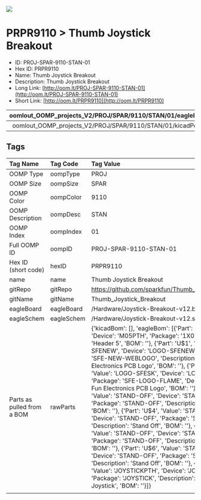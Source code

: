 


  
![][im]
# PRPR9110 > Thumb Joystick Breakout

- ID: PROJ-SPAR-9110-STAN-01
- Hex ID: PRPR9110
- Name: Thumb Joystick Breakout
- Description: Thumb Joystick Breakout
- Long Link: [http://oom.lt/PROJ-SPAR-9110-STAN-01](http://oom.lt/PROJ-SPAR-9110-STAN-01)
- Short Link: [http://oom.lt/PRPR9110](http://oom.lt/PRPR9110)
  

|oomlout_OOMP_projects_V2/PROJ/SPAR/9110/STAN/01/eagleImage.png|oomlout_OOMP_projects_V2/PROJ/SPAR/9110/STAN/01/eagleSchemImage.png|oomlout_OOMP_projects_V2/PROJ/SPAR/9110/STAN/01/kicadPcb3dFront.png|oomlout_OOMP_projects_V2/PROJ/SPAR/9110/STAN/01/kicadPcb3dBack.png|
| :---: | :---: | :---: | :---: |
|oomlout_OOMP_projects_V2/PROJ/SPAR/9110/STAN/01/kicadPcb3d.png||||

## Tags
  

|Tag Name|Tag Code|Tag Value|
| :--- | :--- | :--- |
|OOMP Type|oompType|PROJ|
|OOMP Size|oompSize|SPAR|
|OOMP Color|oompColor|9110|
|OOMP Description|oompDesc|STAN|
|OOMP Index|oompIndex|01|
|Full OOMP ID|oompID|PROJ-SPAR-9110-STAN-01|
|Hex ID (short code)|hexID|PRPR9110|
|name|name|Thumb Joystick Breakout|
|gitRepo|gitRepo|https://github.com/sparkfun/Thumb_Joystick_Breakout|
|gitName|gitName|Thumb_Joystick_Breakout|
|eagleBoard|eagleBoard|/Hardware/Joystick-Breakout-v12.brd|
|eagleSchem|eagleSchem|/Hardware/Joystick-Breakout-v12.sch|
|Parts as pulled from a BOM|rawParts|{'kicadBom': [], 'eagleBom': [{'Part': 'JP1', 'Value': '', 'Device': 'M05PTH', 'Package': '1X05', 'Description': 'Header 5', 'BOM': ''}, {'Part': 'U$1', 'Value': 'LOGO-SFENEW', 'Device': 'LOGO-SFENEW', 'Package': 'SFE-NEW-WEBLOGO', 'Description': 'Spark Fun Electronics PCB Logo', 'BOM': ''}, {'Part': 'U$2', 'Value': 'LOGO-SFESK', 'Device': 'LOGO-SFESK', 'Package': 'SFE-LOGO-FLAME', 'Description': 'Spark Fun Electronics PCB Logo', 'BOM': ''}, {'Part': 'U$3', 'Value': 'STAND-OFF', 'Device': 'STAND-OFF', 'Package': 'STAND-OFF', 'Description': 'Stand Off', 'BOM': ''}, {'Part': 'U$4', 'Value': 'STAND-OFF', 'Device': 'STAND-OFF', 'Package': 'STAND-OFF', 'Description': 'Stand Off', 'BOM': ''}, {'Part': 'U$5', 'Value': 'STAND-OFF', 'Device': 'STAND-OFF', 'Package': 'STAND-OFF', 'Description': 'Stand Off', 'BOM': ''}, {'Part': 'U$6', 'Value': 'STAND-OFF', 'Device': 'STAND-OFF', 'Package': 'STAND-OFF', 'Description': 'Stand Off', 'BOM': ''}, {'Part': 'U1', 'Value': 'JOYSTICKPTH', 'Device': 'JOYSTICKPTH', 'Package': 'JOYSTICK', 'Description': 'Thumb Joystick', 'BOM': ''}]}|
||||



[im]: PROJ/SPAR/9110/STAN/01/kicadPcb3d_450.png
